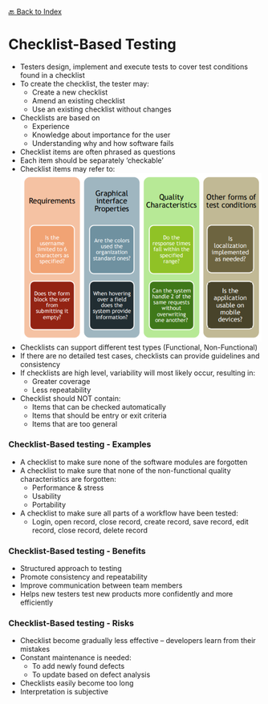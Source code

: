 [🔙 Back to Index](../index.md)

# Checklist-Based Testing
* Testers design, implement and execute tests to cover test conditions found in a checklist
* To create the checklist, the tester may:
  * Create a new checklist
  * Amend an existing checklist
  * Use an existing checklist without changes
* Checklists are based on
  * Experience
  * Knowledge about importance for the user
  * Understanding why and how software fails
* Checklist items are often phrased as questions
* Each item should be separately ‘checkable’
* Checklist items may refer to:
![image13.png](assets/image13.png)
* Checklists can support different test types (Functional, Non-Functional)
* If there are no detailed test cases, checklists can provide guidelines and consistency
* If checklists are high level, variability will most likely occur, resulting in:
  * Greater coverage
  * Less repeatability
* Checklist should NOT contain:
  * Items that can be checked automatically
  * Items that should be entry or exit criteria
  * Items that are too general

### Checklist-Based testing - Examples
* A checklist to make sure none of the software modules are forgotten
* A checklist to make sure that none of the non-functional quality characteristics are forgotten:
  * Performance & stress
  * Usability
  * Portability
* A checklist to make sure all parts of a workflow have been tested:
  * Login, open record, close record, create record, save record, edit record, close record, delete record

### Checklist-Based testing - Benefits
* Structured approach to testing
* Promote consistency and repeatability
* Improve communication between team members
* Helps new testers test new products more confidently and more efficiently

### Checklist-Based testing - Risks
* Checklist become gradually less effective – developers learn from their mistakes
* Constant maintenance is needed:
  * To add newly found defects
  * To update based on defect analysis
* Checklists easily become too long
* Interpretation is subjective
